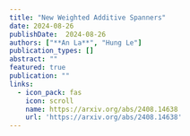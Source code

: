 ```yaml
---
title: "New Weighted Additive Spanners"
date: 2024-08-26
publishDate:  2024-08-26
authors: ["**An La**", "Hung Le"]
publication_types: []
abstract: ""
featured: true
publication: ""
links:
  - icon_pack: fas
    icon: scroll
    name: https://arxiv.org/abs/2408.14638
    url: 'https://arxiv.org/abs/2408.14638'
---
```

